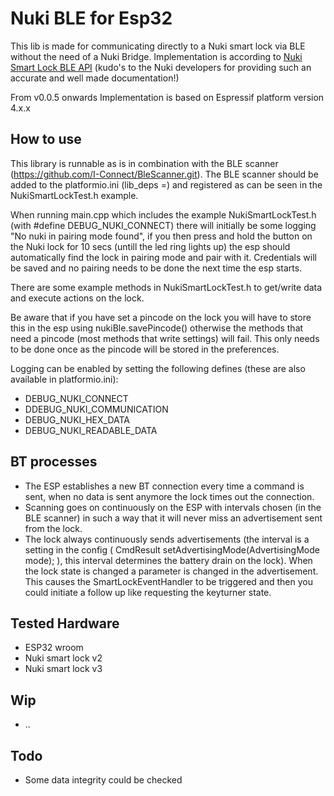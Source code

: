 # Nuki BLE for Esp32
This lib is made for communicating directly to a Nuki smart lock via BLE without the need of a Nuki Bridge.
Implementation is according to [Nuki Smart Lock BLE API](https://developer.nuki.io/page/nuki-smart-lock-api-2/2/) 
(kudo's to the Nuki developers for providing such an accurate and well made documentation!)

From v0.0.5 onwards Implementation is based on Espressif platform version 4.x.x

## How to use
This library is runnable as is in combination with the BLE scanner (https://github.com/I-Connect/BleScanner.git).
The BLE scanner should be added to the platformio.ini (lib_deps =) and registered as can be seen in the NukiSmartLockTest.h example.

When running main.cpp which includes the example NukiSmartLockTest.h (with #define DEBUG_NUKI_CONNECT) there will initially be some logging "No nuki in pairing mode found", if you then press and hold the button on the Nuki lock for 10 secs (untill the led ring lights up) the esp should automatically find the lock in pairing mode and pair with it.
Credentials will be saved and no pairing needs to be done the next time the esp starts.

There are some example methods in NukiSmartLockTest.h to get/write data and execute actions on the lock.

Be aware that if you have set a pincode on the lock you will have to store this in the esp using nukiBle.savePincode() otherwise the methods that need a pincode (most methods that write settings) will fail.
This only needs to be done once as the pincode will be stored in the preferences.

Logging can be enabled by setting the following defines (these are also available in platformio.ini):
- DEBUG_NUKI_CONNECT
- DDEBUG_NUKI_COMMUNICATION
- DEBUG_NUKI_HEX_DATA
- DEBUG_NUKI_READABLE_DATA

## BT processes
- The ESP establishes a new BT connection every time a command is sent, when no data is sent anymore the lock times out the connection.
- Scanning goes on continuously on the ESP with intervals chosen (in the BLE scanner) in such a way that it will never miss an advertisement sent from the lock.
- The lock always continuously sends advertisements (the interval is a setting in the config ( CmdResult setAdvertisingMode(AdvertisingMode mode); ), this interval determines the battery drain on the lock). When the lock state is changed a parameter is changed in the advertisement. This causes the SmartLockEventHandler to be triggered and then you could initiate a follow up like requesting the keyturner state.

## Tested Hardware
- ESP32 wroom
- Nuki smart lock v2
- Nuki smart lock v3

## Wip
- ..

## Todo
- Some data integrity could be checked
